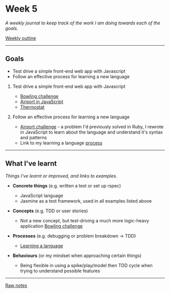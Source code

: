 # Week 5

_A weekly journal to keep track of the work I am doing towards each of the goals._

[Weekly outline](https://github.com/makersacademy/course/blob/master/week_outlines.md/)

------

## Goals

- Test drive a simple front-end web app with Javascript
- Follow an effective process for learning a new language


1. Test drive a simple front-end web app with Javascript
    - [Bowling challenge](https://github.com/mattTea/bowling-challenge)
    - [Airport in JavaScript](https://github.com/mattTea/airport-js)
    - [Thermostat](https://github.com/mattTea/thermostatThurs/commits/master)

2. Follow an effective process for learning a new language
    - [Airport challenge](https://github.com/mattTea/airport-js) - a problem I'd previously solved in Ruby, I rewrote in JavaScript to learn about the language and understand it's syntax and patterns
    - Link to my learning a language [process](https://github.com/mattTea/Portfolio/blob/master/processes/learning_a_language.md)

------

## What I've learnt

_Things I've learnt or improved, and links to examples._

- **Concrete things** (e.g. written a test or set up rspec)
  - JavaScript language
  - Jasmine as a test framework, used in all examples listed above

- **Concepts** (e.g. TDD or user stories)
  - Not a new concept, but test-driving a much more logic-heavy application [Bowling challenge](https://github.com/mattTea/bowling-challenge)

- **Processes** (e.g. debugging or problem breakdown -> TDD)
  - [Learning a language](https://github.com/mattTea/Portfolio/blob/master/processes/learning_a_language.md)

- **Behaviours** (or my mindset when approaching certain things)
  - Being flexible in using a spike/play/model then TDD cycle when trying to understand possible features

------

[Raw notes](https://github.com/mattTea/Portfolio/blob/master/notes/week_5_raw_notes.md)
